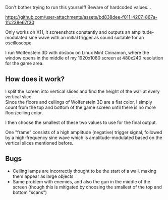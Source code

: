 Don't bother trying to run this yourself! Beware of hardcoded values...

https://github.com/user-attachments/assets/bd838dee-f011-4207-867a-1fc238e67f30

Only works on X11, it screenshots constantly and outputs an amplitude-modulated sine wave with an initial trigger as sound suitable for an oscilloscope.

I run Wolfenstein 3D with dosbox on Linux Mint Cinnamon, where the window opens in the middle of my 1920x1080 screen at 480x240 resolution for the game area.

## How does it work?
I split the screen into vertical slices and find the height of the wall at every vertical slice.\
Since the floors and ceilings of Wolfenstein 3D are a flat color, I simply count from the top and bottom of the game screen until there is no more floor/ceiling color.

I then choose the smallest of these two values to use for the final output.

One "frame" consists of a high amplitude (negative) trigger signal, followed by a high-frequency sine wave which is amplitude-modulated based on the vertical slices mentioned before.

## Bugs
- Ceiling lamps are incorrectly thought to be the start of a wall, making them appear as large objects
- Same problem with enemies, and also the gun in the middle of the screen (though this is mitigated by choosing the smallest of the top and bottom "scans")
